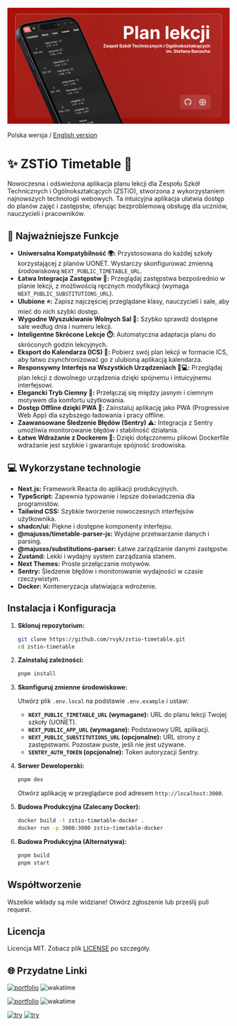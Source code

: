 ![App screenshot](src/assets/school-og.png)

Polska wersja / [English version](README.md)

# ✨ ZSTiO Timetable 🚀

Nowoczesna i odświeżona aplikacja planu lekcji dla Zespołu Szkół Technicznych i Ogólnokształcących (ZSTiO), stworzona z wykorzystaniem najnowszych technologii webowych. Ta intuicyjna aplikacja ułatwia dostęp do planów zajęć i zastępstw, oferując bezproblemową obsługę dla uczniów, nauczycieli i pracowników.

## 🚀 Najważniejsze Funkcje

- **Uniwersalna Kompatybilność 🌍:** Przystosowana do każdej szkoły korzystającej z planów UONET. Wystarczy skonfigurować zmienną środowiskową `NEXT_PUBLIC_TIMETABLE_URL`.
- **Łatwa Integracja Zastępstw 🔄:** Przeglądaj zastępstwa bezpośrednio w planie lekcji, z możliwością ręcznych modyfikacji (wymaga `NEXT_PUBLIC_SUBSTITUTIONS_URL`).
- **Ulubione ⭐:** Zapisz najczęściej przeglądane klasy, nauczycieli i sale, aby mieć do nich szybki dostęp.
- **Wygodne Wyszukiwanie Wolnych Sal 🔎:** Szybko sprawdź dostępne sale według dnia i numeru lekcji.
- **Inteligentne Skrócone Lekcje ⏱️:** Automatyczna adaptacja planu do skróconych godzin lekcyjnych.
- **Eksport do Kalendarza (ICS) 📅:** Pobierz swój plan lekcji w formacie ICS, aby łatwo zsynchronizować go z ulubioną aplikacją kalendarza.
- **Responsywny Interfejs na Wszystkich Urządzeniach 📱💻:** Przeglądaj plan lekcji z dowolnego urządzenia dzięki spójnemu i intuicyjnemu interfejsowi.
- **Elegancki Tryb Ciemny 🌙:** Przełączaj się między jasnym i ciemnym motywem dla komfortu użytkowania.
- **Dostęp Offline dzięki PWA 🔌:** Zainstaluj aplikację jako PWA (Progressive Web App) dla szybszego ładowania i pracy offline.
- **Zaawansowane Śledzenie Błędów (Sentry) ⚠️:** Integracja z Sentry umożliwia monitorowanie błędów i stabilność działania.
- **Łatwe Wdrażanie z Dockerem 🐳:** Dzięki dołączonemu plikowi Dockerfile wdrażanie jest szybkie i gwarantuje spójność środowiska.

## 💻 Wykorzystane technologie

- **Next.js:** Framework Reacta do aplikacji produkcyjnych.
- **TypeScript:** Zapewnia typowanie i lepsze doświadczenia dla programistów.
- **Tailwind CSS:** Szybkie tworzenie nowoczesnych interfejsów użytkownika.
- **shadcn/ui:** Piękne i dostępne komponenty interfejsu.
- **@majusss/timetable-parser-js:** Wydajne przetwarzanie danych i parsing.
- **@majusss/substitutions-parser:** Łatwe zarządzanie danymi zastępstw.
- **Zustand:** Lekki i wydajny system zarządzania stanem.
- **Next Themes:** Proste przełączanie motywów.
- **Sentry:** Śledzenie błędów i monitorowanie wydajności w czasie rzeczywistym.
- **Docker:** Konteneryzacja ułatwiająca wdrożenie.

## Instalacja i Konfiguracja

1. **Sklonuj repozytorium:**

   ```bash
   git clone https://github.com/rvyk/zstio-timetable.git
   cd zstio-timetable
   ```

2. **Zainstaluj zależności:**

   ```bash
   pnpm install
   ```

3. **Skonfiguruj zmienne środowiskowe:**

   Utwórz plik `.env.local` na podstawie `.env.example` i ustaw:

   - **`NEXT_PUBLIC_TIMETABLE_URL` (wymagane):** URL do planu lekcji Twojej szkoły (UONET).
   - **`NEXT_PUBLIC_APP_URL` (wymagane):** Podstawowy URL aplikacji.
   - **`NEXT_PUBLIC_SUBSTITUTIONS_URL` (opcjonalne):** URL strony z zastępstwami. Pozostaw puste, jeśli nie jest używane.
   - **`SENTRY_AUTH_TOKEN` (opcjonalne):** Token autoryzacji Sentry.

4. **Serwer Deweloperski:**

   ```bash
   pnpm dev
   ```

   Otwórz aplikację w przeglądarce pod adresem `http://localhost:3000`.

5. **Budowa Produkcyjna (Zalecany Docker):**

   ```bash
   docker build -t zstio-timetable-docker .
   docker run -p 3000:3000 zstio-timetable-docker
   ```

6. **Budowa Produkcyjna (Alternatywa):**

   ```bash
   pnpm build
   pnpm start
   ```

## Współtworzenie

Wszelkie wkłady są mile widziane! Otwórz zgłoszenie lub prześlij pull request.

## Licencja

Licencja MIT. Zobacz plik [LICENSE](LICENSE) po szczegóły.

## 🌐 Przydatne Linki

[![portfolio](https://img.shields.io/badge/GitHub-rvyk-100000?style=for-the-badge&logo=github&logoColor=white)](https://github.com/rvyk/) ![wakatime](https://wakatime.com/badge/user/36446820-2c24-47ad-9fdd-838263034b78/project/c9b72050-b8e0-4f02-b4db-c2185c0b69c4.svg?style=for-the-badge)

[![portfolio](https://img.shields.io/badge/Github-majusss-100000?style=for-the-badge&logo=github&logoColor=white)](https://github.com/majusss/) ![wakatime](https://wakatime.com/badge/user/63d00a78-aaef-4163-98f0-5695127e3103/project/018b396b-d9dc-4f6e-add4-ffe9bf124fb6.svg?style=for-the-badge)

[![try](https://img.shields.io/badge/TRY_DEVELOPMENT-0A66C2?style=for-the-badge&logoColor=white)](https://dev.rvyk.tech/)
[![try](https://img.shields.io/badge/TRY_PRODUCTION-0A66C2?style=for-the-badge&logoColor=white)](https://plan.zstiojar.edu.pl/)
